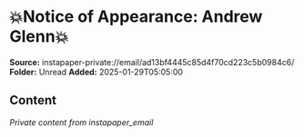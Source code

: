 # 💥Notice of Appearance: Andrew Glenn💥

**Source:** instapaper-private://email/ad13bf4445c85d4f70cd223c5b0984c6/
**Folder:** Unread
**Added:** 2025-01-29T05:05:00




## Content
*Private content from instapaper_email*
